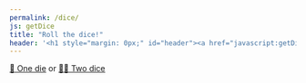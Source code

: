 ```yaml
---
permalink: /dice/
js: getDice
title: "Roll the dice!"
header: '<h1 style="margin: 0px;" id="header"><a href="javascript:getDice();">🎲 Roll the dice!</a></h1>'
---
```


<div class="center"><a href="javascript:getDice(1);" id="dice1">🎲 One die</a> or  <a href="javascript:getDice(2);" id="dice2">🎲🎲 Two dice</a></div>

<div id="dice"></div>